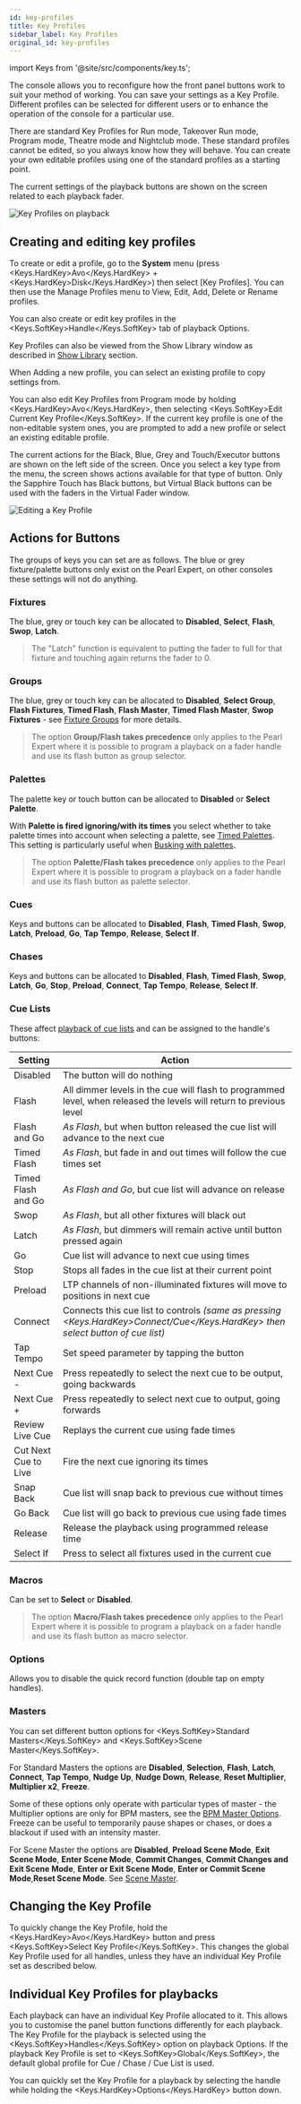 ```yaml
---
id: key-profiles
title: Key Profiles
sidebar_label: Key Profiles
original_id: key-profiles
---
```


import Keys from '@site/src/components/key.ts';

The console allows you to reconfigure how the front panel buttons work
to suit your method of working. You can save your settings as a Key
Profile. Different profiles can be selected for different users or to
enhance the operation of the console for a particular use.

There are standard Key Profiles for Run mode, Takeover Run mode, Program
mode, Theatre mode and Nightclub mode. These standard profiles cannot be
edited, so you always know how they will behave. You can create your own
editable profiles using one of the standard profiles as a starting
point.

The current settings of the playback buttons are shown on the screen
related to each playback fader.

![Key Profiles on playback](/docs/images/Playback-Faders-with-key-profiles-applied.png)

## Creating and editing key profiles

[](https://youtu.be/CxHQV4sP_sA?t=20 "Key Profiles")

To create or edit a profile, go to the **System** menu (press <Keys.HardKey>Avo</Keys.HardKey> + <Keys.HardKey>Disk</Keys.HardKey>) then select \[Key
Profiles\]. You can then use the Manage Profiles menu to View, Edit,
Add, Delete or Rename profiles.

You can also create or edit key profiles in the <Keys.SoftKey>Handle</Keys.SoftKey> tab of
playback Options.

Key Profiles can also be viewed from the Show Library window as
described in [Show Library](../titan-basics/show-library.md#key-profiles-view) section.

When Adding a new profile, you can select an existing profile to copy
settings from.

You can also edit Key Profiles from Program mode by holding <Keys.HardKey>Avo</Keys.HardKey>,
then selecting <Keys.SoftKey>Edit Current Key Profile</Keys.SoftKey>. If the current key profile
is one of the non-editable system ones, you are prompted to add a new
profile or select an existing editable profile.

The current actions for the Black, Blue, Grey and Touch/Executor buttons are
shown on the left side of the screen. Once you select a key type from
the menu, the screen shows actions available for that type of button.
Only the Sapphire Touch has Black buttons, but Virtual Black buttons
can be used with the faders in the Virtual Fader window.

![Editing a Key Profile](/docs/images/Editing-a-Key-Profile.png)

## Actions for Buttons

The groups of keys you can set are as follows. The blue or grey
fixture/palette buttons only exist on the Pearl Expert, on other
consoles these settings will not do anything.

### Fixtures
The blue, grey or touch key can be allocated to **Disabled**,
**Select**, **Flash**, **Swop**, **Latch**.

> The "Latch" function is equivalent to
putting the fader to full for that fixture and touching again returns
the fader to 0.

### Groups
The blue, grey or touch key can be allocated to **Disabled**,
**Select Group**, **Flash Fixtures**, **Timed Flash**, **Flash Master**, **Timed Flash
Master**, **Swop Fixtures** - see [Fixture Groups](../controlling-fixtures/fixture-groups.md)
for more details.

>   The option **Group/Flash takes precedence** only applies to the Pearl Expert
    where it is possible to program a playback on a fader handle and use its
    flash button as group selector.

### Palettes

The palette key or touch button can be allocated to **Disabled** or **Select Palette**.

With **Palette is fired ignoring/with its times** you select whether to take palette
times into account when selecting a palette, see [Timed Palettes](../palettes/timing-with-palettes.md).
This setting is particularly useful when [Busking with palettes](../running-the-show/playback-controls.md#busking-with-palettes).

>   The option **Palette/Flash takes precedence** only applies to the Pearl Expert
    where it is possible to program a playback on a fader handle and use its
    flash button as palette selector.

### Cues

Keys and buttons can be allocated to **Disabled**, **Flash**, **Timed Flash**, 
**Swop**, **Latch**, **Preload**, **Go**, **Tap Tempo**, **Release**, **Select If**.

### Chases
Keys and buttons can be allocated to **Disabled**, **Flash**, **Timed Flash**,
**Swop**, **Latch**, **Go**, **Stop**, **Preload**, **Connect**, **Tap Tempo**, **Release**, **Select If**.

### Cue Lists

These affect [playback of cue lists](../cue-lists/cue-list-playback.md) and can be assigned to the handle's buttons:

Setting | Action
---|---
Disabled | The button will do nothing
Flash | All dimmer levels in the cue will flash to programmed level, when released the levels will return to previous level
Flash and Go | *As Flash*, but when button released the cue list will advance to the next cue
Timed Flash | *As Flash*, but fade in and out times will follow the cue times set
Timed Flash and Go | *As Flash and Go*, but cue list will advance on release
Swop | *As Flash*, but all other fixtures will black out
Latch | *As Flash*, but dimmers will remain active until button pressed again
Go | Cue list will advance to next cue using times
Stop | Stops all fades in the cue list at their current point
Preload | LTP channels of non-illuminated fixtures will move to positions in next cue
Connect | Connects this cue list to controls *(same as pressing <Keys.HardKey>Connect/Cue</Keys.HardKey> then select button of cue list)*
Tap Tempo | Set speed parameter by tapping the button
Next Cue - | Press repeatedly to select the next cue to be output, going backwards
Next Cue + | Press repeatedly to select next cue to output, going forwards
Review Live Cue | Replays the current cue using fade times
Cut Next Cue to Live | Fire the next cue ignoring its times
Snap Back | Cue list will snap back to previous cue without times
Go Back | Cue list will go back to previous cue using fade times
Release | Release the playback using programmed release time
Select If | Press to select all fixtures used in the current cue

### Macros
Can be set to **Select** or **Disabled**.

>   The option **Macro/Flash takes precedence** only applies to the Pearl Expert
    where it is possible to program a playback on a fader handle and use its
    flash button as macro selector.

### Options

Allows you to disable the quick record function (double tap
on empty handles).

### Masters

You can set different button options for <Keys.SoftKey>Standard Masters</Keys.SoftKey> and <Keys.SoftKey>Scene Master</Keys.SoftKey>.

For Standard Masters the options are **Disabled**, **Selection**, **Flash**, **Latch**, 
**Connect**, **Tap Tempo**, **Nudge Up**, **Nudge Down**, **Release**, **Reset Multiplier**, 
**Multiplier x2**, **Freeze**.

Some of these options only operate with particular types of master - the Multiplier options
are only for BPM masters, see
the [BPM Master Options](../running-the-show/playback-controls.md#bpm-master-options). 
Freeze can be useful to temporarily pause
shapes or chases, or does a blackout if used with an intensity master.

For Scene Master the options are **Disabled**, **Preload Scene Mode**, 
**Exit Scene Mode**, **Enter Scene Mode**, **Commit Changes**, 
**Commit Changes and Exit Scene Mode**, **Enter or Exit Scene Mode**, 
**Enter or Commit Scene Mode**,**Reset Scene Mode**. See 
[Scene Master](../running-the-show/playback-controls.md/#scene-master).

## Changing the Key Profile

To quickly change the Key Profile, hold the <Keys.HardKey>Avo</Keys.HardKey> button and press
<Keys.SoftKey>Select Key Profile</Keys.SoftKey>. This changes the global Key Profile used for all handles,
unless they have an individual Key Profile set as described below.

## Individual Key Profiles for playbacks

Each playback can have an individual Key Profile allocated to it. This
allows you to customise the panel button functions differently for each
playback. The Key Profile for the playback is selected using the
<Keys.SoftKey>Handles</Keys.SoftKey> option on playback Options. If the playback Key Profile is
set to <Keys.SoftKey>Global</Keys.SoftKey>, the default global profile for Cue / Chase / Cue List
is used.

You can quickly set the Key Profile for a playback by selecting the handle while holding the <Keys.HardKey>Options</Keys.HardKey> button
down.
